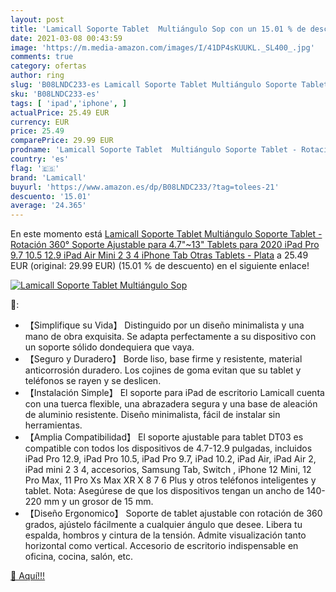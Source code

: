 ```yaml
---
layout: post
title: 'Lamicall Soporte Tablet  Multiángulo Sop con un 15.01 % de descuento'
date: 2021-03-08 00:43:59
image: 'https://m.media-amazon.com/images/I/41DP4sKUUKL._SL400_.jpg'
comments: true
category: ofertas
author: ring
slug: 'B08LNDC233-es Lamicall Soporte Tablet Multiángulo Soporte Tablet -...'
sku: 'B08LNDC233-es'
tags: [ 'ipad','iphone', ]
actualPrice: 25.49 EUR
currency: EUR
price: 25.49
comparePrice: 29.99 EUR
prodname: 'Lamicall Soporte Tablet  Multiángulo Soporte Tablet - Rotación 360° Soporte Ajustable para 4.7"~13" Tablets para 2020 iPad Pro 9.7  10.5  12.9  iPad Air Mini 2 3 4  iPhone  Tab  Otras Tablets - Plata'
country: 'es'
flag: '🇪🇸'
brand: 'Lamicall'
buyurl: 'https://www.amazon.es/dp/B08LNDC233/?tag=tolees-21'
descuento: '15.01'
average: '24.365'
---
```


En este momento está [Lamicall Soporte Tablet  Multiángulo Soporte Tablet - Rotación 360° Soporte Ajustable para 4.7"~13" Tablets para 2020 iPad Pro 9.7  10.5  12.9  iPad Air Mini 2 3 4  iPhone  Tab  Otras Tablets - Plata](https://www.amazon.es/dp/B08LNDC233/?tag=tolees-21) a 25.49 EUR (original: 29.99 EUR) (15.01 %  de descuento) en el siguiente enlace!

[![Lamicall Soporte Tablet  Multiángulo Sop](https://m.media-amazon.com/images/I/41DP4sKUUKL._SL400_.jpg)](https://www.amazon.es/dp/B08LNDC233/?tag=tolees-21)

🔎:

- 【Simplifique su Vida】 Distinguido por un diseño minimalista y una mano de obra exquisita. Se adapta perfectamente a su dispositivo con un soporte sólido dondequiera que vaya.
- 【Seguro y Duradero】 Borde liso, base firme y resistente, material anticorrosión duradero. Los cojines de goma evitan que su tablet y teléfonos se rayen y se deslicen.
- 【Instalación Simple】 El soporte para iPad de escritorio Lamicall cuenta con una tuerca flexible, una abrazadera segura y una base de aleación de aluminio resistente. Diseño minimalista, fácil de instalar sin herramientas.
- 【Amplia Compatibilidad】 El soporte ajustable para tablet DT03 es compatible con todos los dispositivos de 4.7-12.9 pulgadas, incluidos iPad Pro 12.9, iPad Pro 10.5, iPad Pro 9.7, iPad 10.2, iPad Air, iPad Air 2, iPad mini 2 3 4, accesorios, Samsung Tab, Switch , iPhone 12 Mini, 12 Pro Max, 11 Pro Xs Max XR X 8 7 6 Plus y otros teléfonos inteligentes y tablet. Nota: Asegúrese de que los dispositivos tengan un ancho de 140-220 mm y un grosor de 15 mm.
- 【Diseño Ergonomico】 Soporte de tablet ajustable con rotación de 360 ​​grados, ajústelo fácilmente a cualquier ángulo que desee. Libera tu espalda, hombros y cintura de la tensión. Admite visualización tanto horizontal como vertical. Accesorio de escritorio indispensable en oficina, cocina, salón, etc.

[🛒 Aquí!!!](https://www.amazon.es/dp/B08LNDC233/?tag=tolees-21)
